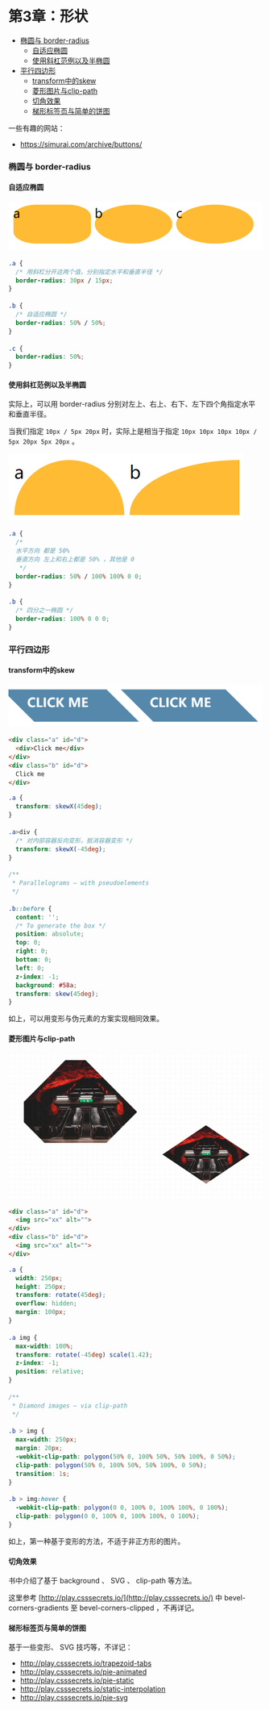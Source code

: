 # 第3章：形状

<!-- @import "[TOC]" {cmd="toc" depthFrom=3 depthTo=6 orderedList=false} -->

<!-- code_chunk_output -->

- [椭圆与 border-radius](#椭圆与-border-radius)
  - [自适应椭圆](#自适应椭圆)
  - [使用斜杠范例以及半椭圆](#使用斜杠范例以及半椭圆)
- [平行四边形](#平行四边形)
  - [transform中的skew](#transform中的skew)
  - [菱形图片与clip-path](#菱形图片与clip-path)
  - [切角效果](#切角效果)
  - [梯形标签页与简单的饼图](#梯形标签页与简单的饼图)

<!-- /code_chunk_output -->

一些有趣的网站：
- https://simurai.com/archive/buttons/

### 椭圆与 border-radius

#### 自适应椭圆

![](./images/2022020401.png)

```css
.a {
  /* 用斜杠分开这两个值，分别指定水平和垂直半径 */
  border-radius: 30px / 15px;
}

.b {
  /* 自适应椭圆 */
  border-radius: 50% / 50%;
}

.c {
  border-radius: 50%;
}
```

#### 使用斜杠范例以及半椭圆

实际上，可以用 border-radius 分别对左上、右上、右下、左下四个角指定水平和垂直半径。

当我们指定 `10px / 5px 20px` 时，实际上是相当于指定 `10px 10px 10px 10px / 5px 20px 5px 20px` 。

![](./images/2022020402.png)

```css
.a {
  /* 
  水平方向 都是 50%
  垂直方向 左上和右上都是 50% ，其他是 0
   */
  border-radius: 50% / 100% 100% 0 0;
}

.b {
  /* 四分之一椭圆 */
  border-radius: 100% 0 0 0;
}
```

### 平行四边形

#### transform中的skew

![](./images/2022020403.png)

```html
<div class="a" id="d">
  <div>Click me</div>
</div>
<div class="b" id="d">
  Click me
</div>
```

```css
.a {
  transform: skewX(45deg);
}

.a>div {
  /* 对内部容器反向变形，抵消容器变形 */
  transform: skewX(-45deg);
}

/**
 * Parallelograms — with pseudoelements
 */

.b::before {
  content: '';
  /* To generate the box */
  position: absolute;
  top: 0;
  right: 0;
  bottom: 0;
  left: 0;
  z-index: -1;
  background: #58a;
  transform: skew(45deg);
}
```

如上，可以用变形与伪元素的方案实现相同效果。

#### 菱形图片与clip-path

![](./images/2022020404.gif)

```html
<div class="a" id="d">
  <img src="xx" alt="">
</div>
<div class="b" id="d">
  <img src="xx" alt="">
</div>
```

```css
.a {
  width: 250px;
  height: 250px;
  transform: rotate(45deg);
  overflow: hidden;
  margin: 100px;
}

.a img {
  max-width: 100%;
  transform: rotate(-45deg) scale(1.42);
  z-index: -1;
  position: relative;
}

/**
 * Diamond images — via clip-path
 */

.b > img {
  max-width: 250px;
  margin: 20px;
  -webkit-clip-path: polygon(50% 0, 100% 50%, 50% 100%, 0 50%);
  clip-path: polygon(50% 0, 100% 50%, 50% 100%, 0 50%);
  transition: 1s;
}

.b > img:hover {
  -webkit-clip-path: polygon(0 0, 100% 0, 100% 100%, 0 100%);
  clip-path: polygon(0 0, 100% 0, 100% 100%, 0 100%);
}
```

如上，第一种基于变形的方法，不适于非正方形的图片。

#### 切角效果

书中介绍了基于 background 、 SVG 、 clip-path 等方法。

这里参考 [http://play.csssecrets.io/](http://play.csssecrets.io/) 中 bevel-corners-gradients 至 bevel-corners-clipped ，不再详记。

#### 梯形标签页与简单的饼图

基于一些变形、 SVG 技巧等，不详记：
- http://play.csssecrets.io/trapezoid-tabs
- http://play.csssecrets.io/pie-animated
- http://play.csssecrets.io/pie-static
- http://play.csssecrets.io/static-interpolation
- http://play.csssecrets.io/pie-svg
